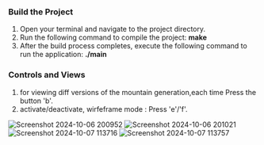 ### Build the Project

1. Open your terminal and navigate to the project directory.
2. Run the following command to compile the project: **make**
3. After the build process completes, execute the following command to run the application: **./main**

### Controls and Views

1. for viewing diff versions of the mountain generation,each time Press the button  'b'.
2. activate/deactivate, wirfeframe mode : Press 'e'/'f'.



![Screenshot 2024-10-06 200952](https://github.com/user-attachments/assets/a647edea-1e2e-477c-addb-37aceb27c111)
![Screenshot 2024-10-06 201021](https://github.com/user-attachments/assets/f510e900-b693-4b7f-ac87-03c77ec057be)
![Screenshot 2024-10-07 113716](https://github.com/user-attachments/assets/774d0579-4bd7-45e7-983f-20c5b8bcde0f)
![Screenshot 2024-10-07 113757](https://github.com/user-attachments/assets/93ed6e61-5d36-4480-8190-0d49910c00b3)
